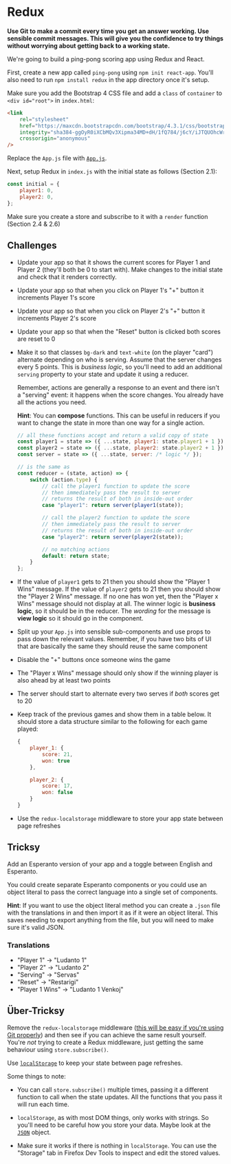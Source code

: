 # Redux

**Use Git to make a commit every time you get an answer working. Use sensible commit messages. This will give you the confidence to try things without worrying about getting back to a working state.**

We're going to build a ping-pong scoring app using Redux and React.

First, create a new app called `ping-pong` using `npm init react-app`. You'll also need to run `npm install redux` in the app directory once it's setup.

Make sure you add the Bootstrap 4 CSS file and add a `class` of `container` to `<div id="root">` in `index.html`:

```html
<link
    rel="stylesheet"
    href="https://maxcdn.bootstrapcdn.com/bootstrap/4.3.1/css/bootstrap.min.css"
    integrity="sha384-ggOyR0iXCbMQv3Xipma34MD+dH/1fQ784/j6cY/iJTQUOhcWr7x9JvoRxT2MZw1T"
    crossorigin="anonymous"
/>
```

Replace the `App.js` file with [`App.js`](App.js).

Next, setup Redux in `index.js` with the initial state as follows (Section 2.1):

```js
const initial = {
    player1: 0,
    player2: 0,
};
```

Make sure you create a store and subscribe to it with a `render` function (Section 2.4 & 2.6)


## Challenges

- Update your app so that it shows the current scores for Player 1 and Player 2 (they'll both be 0 to start with). Make changes to the initial state and check that it renders correctly.

- Update your app so that when you click on Player 1's "+" button it increments Player 1's score

- Update your app so that when you click on Player 2's "+" button it increments Player 2's score

- Update your app so that when the "Reset" button is clicked both scores are reset to 0

- Make it so that classes `bg-dark` and `text-white` (on the player "card") alternate depending on who is serving. Assume that the server changes every 5 points. This is *business logic*, so you'll need to add an additional `serving` property to your state and update it using a reducer.

    Remember, actions are generally a response to an event and there isn't a "serving" event: it happens when the score changes. You already have all the actions you need.

    **Hint**: You can **compose** functions. This can be useful in reducers if you want to change the state in more than one way for a single action.

    ```javascript
    // all these functions accept and return a valid copy of state
    const player1 = state => ({ ...state, player1: state.player1 + 1 });
    const player2 = state => ({ ...state, player2: state.player2 + 1 });
    const server = state => ({ ...state, server: /* logic */ });

    // is the same as
    const reducer = (state, action) => {
        switch (action.type) {
            // call the player1 function to update the score
            // then immediately pass the result to server
            // returns the result of both in inside-out order
            case "player1": return server(player1(state));

            // call the player2 function to update the score
            // then immediately pass the result to server
            // returns the result of both in inside-out order
            case "player2": return server(player2(state));

            // no matching actions
            default: return state;
        }
    };
    ```

- If the value of `player1` gets to 21 then you should show the "Player 1 Wins" message. If the value of `player2` gets to 21 then you should show the "Player 2 Wins" message. If no one has won yet, then the "Player x Wins" message should not display at all. The winner logic is **business logic**, so it should be in the reducer. The *wording* for the message is **view logic** so it should go in the component.

- Split up your `App.js` into sensible sub-components and use props to pass down the relevant values. Remember, if you have two bits of UI that are basically the same they should reuse the same component

- Disable the "+" buttons once someone wins the game

- The "Player x Wins" message should only show if the winning player is also ahead by at least two points

- The server should start to alternate every two serves if *both* scores get to 20

- Keep track of the previous games and show them in a table below. It should store a data structure similar to the following for each game played:

    ```js
    {
        player_1: {
            score: 21,
            won: true
        },

        player_2: {
            score: 17,
            won: false
        }
    }
    ```

- Use the `redux-localstorage` middleware to store your app state between page refreshes


## Tricksy

Add an Esperanto version of your app and a toggle between English and Esperanto.

You could create separate Esperanto components or you could use an object literal to pass the correct language into a single set of components.

**Hint**: If you want to use the object literal method you can create a `.json` file with the translations in and then import it as if it were an object literal. This saves needing to export anything from the file, but you will need to make sure it's valid JSON.

### Translations

- "Player 1" -> "Ludanto 1"
- "Player 2" -> "Ludanto 2"
- "Serving" -> "Servas"
- "Reset" -> "Restarigi"
- "Player 1 Wins" -> "Ludanto 1 Venkoj"


## Über-Tricksy

Remove the `redux-localstorage` middleware ([this will be easy if you're using Git properly](https://git-scm.com/docs/git-revert)) and then see if you can achieve the same result yourself. You're *not* trying to create a Redux middleware, just getting the same behaviour using `store.subscribe()`.

Use [`localStorage`](https://developer.mozilla.org/en-US/docs/Web/API/Web_Storage_API/Using_the_Web_Storage_API) to keep your state between page refreshes.

Some things to note:

- You can call `store.subscribe()` multiple times, passing it a different function to call when the state updates. All the functions that you pass it will run each time.

- `localStorage`, as with most DOM things, only works with strings. So you'll need to be careful how you store your data. Maybe look at the [`JSON`](https://developer.mozilla.org/en-US/docs/Web/JavaScript/Reference/Global_Objects/JSON#Methods) object.

- Make sure it works if there is nothing in `localStorage`. You can use the "Storage" tab in Firefox Dev Tools to inspect and edit the stored values.
